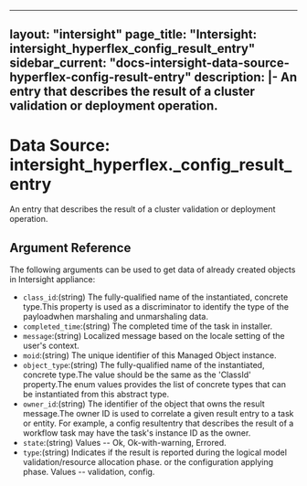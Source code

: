 
---
layout: "intersight"
page_title: "Intersight: intersight_hyperflex_config_result_entry"
sidebar_current: "docs-intersight-data-source-hyperflex-config-result-entry"
description: |-
An entry that describes the result of a cluster validation or deployment operation.
---

# Data Source: intersight_hyperflex._config_result_entry
An entry that describes the result of a cluster validation or deployment operation.
## Argument Reference
The following arguments can be used to get data of already created objects in Intersight appliance:
* `class_id`:(string) The fully-qualified name of the instantiated, concrete type.This property is used as a discriminator to identify the type of the payloadwhen marshaling and unmarshaling data. 
* `completed_time`:(string) The completed time of the task in installer. 
* `message`:(string) Localized message based on the locale setting of the user's context. 
* `moid`:(string) The unique identifier of this Managed Object instance. 
* `object_type`:(string) The fully-qualified name of the instantiated, concrete type.The value should be the same as the 'ClassId' property.The enum values provides the list of concrete types that can be instantiated from this abstract type. 
* `owner_id`:(string) The identifier of the object that owns the result message.The owner ID is used to correlate a given result entry to a task or entity. For example, a config resultentry that describes the result of a workflow task may have the task's instance ID as the owner. 
* `state`:(string) Values  -- Ok, Ok-with-warning, Errored. 
* `type`:(string) Indicates if the result is reported during the logical model validation/resource allocation phase. or the configuration applying phase. Values -- validation, config. 
